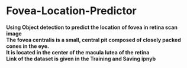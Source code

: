 # Fovea-Location-Predictor
<b>Using Object detection to predict the location of fovea in retina scan image<b><br>
The fovea centralis is a small, central pit composed of closely packed cones in the eye. 
<br>It is located in the center of the macula lutea of the retina<br>
Link of the dataset is given in the Training and Saving ipnyb
